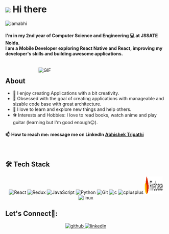 # <img src="https://github.com/TheDudeThatCode/TheDudeThatCode/blob/master/Assets/Hi.gif" width="29px"> Hi there&nbsp;

<p align="left"> <img src="https://komarev.com/ghpvc/?username=iamabhi898" alt="iamabhi" /> </p>

#### I'm in my 2nd year of Computer Science and Engineering 💻 at JSSATE Noida. <br>  I am a Mobile Developer exploring React Native and React, improving my developer's skills and building awesome applications.
 <br>
<img align="right" alt="GIF" src="https://media.giphy.com/media/QHE5gWI0QjqF2/giphy.gif" width="400px" />

##  About
- 🎨  I enjoy creating Applications with a bit creativity. 
- 🔭 Obsessed with the goal of creating applications with manageable and sizable code base with great architecture.
- 🌱  I love to learn and explore new things and help others. 
- ⚽  Interests and Hobbies: I love to read books, watch anime and play guitar (learning but I'm good enough😉).

#### 📫  How to reach me: message me on LinkedIn [Abhishek Tripathi](https://www.linkedin.com/in/iamabhi898/)

<br>

##  🛠 Tech Stack

<p align="center"> <img src="https://raw.githubusercontent.com/gilbarbara/logos/master/logos/react.svg" alt="React" width="56" height="56"/> <img src="https://raw.githubusercontent.com/gilbarbara/logos/master/logos/redux.svg" alt="Redux" width="56" height="56"/> <img src="https://raw.githubusercontent.com/gilbarbara/logos/master/logos/javascript.svg" alt="JavaScript" width="56" height="56"/> <img src="https://raw.githubusercontent.com/gilbarbara/logos/master/logos/python.svg" alt="Python" width="56" height="56"/> <img src="https://raw.githubusercontent.com/gilbarbara/logos/master/logos/git-icon.svg" alt="Git" width="56" height="56"/> <img src="https://raw.githubusercontent.com/gilbarbara/logos/master/logos/c.svg" alt="c" width="56" height="56"/> <img src="https://raw.githubusercontent.com/gilbarbara/logos/master/logos/c-plusplus.svg" alt="cplusplus" width="56" height="56"/> <img src="https://raw.githubusercontent.com/gilbarbara/logos/master/logos/firebase.svg" alt="Firebase" width="56" height="56"/> <img src="https://raw.githubusercontent.com/gilbarbara/logos/master/logos/ubuntu.svg" alt="linux" width="56" height="56"/> 

<br>

## Let's Connect🙌:
<div align="center">
<a href="https://github.com/iamabhi898" target="_blank">
<img src=https://img.shields.io/badge/github-%2324292e.svg?&style=for-the-badge&logo=github&logoColor=white alt=github style="margin-bottom: 5px;" />
</a>
<a href="https://www.linkedin.com/in/iamabhi898/" target="_blank">
<img src=https://img.shields.io/badge/linkedin-%231E77B5.svg?&style=for-the-badge&logo=linkedin&logoColor=white alt=linkedin style="margin-bottom: 5px;" />
</a>
</div> 
